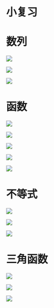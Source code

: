 # 小复习

# 数列

![](image/fx1.png)

<!-- 1/(2n+1),9 -->

![](image/fx2.png)

<!-- 2/2m-1;2n/(2n+1)-->

![](image/fx3.png)

# 函数

![](image/fx4.png)


![](image/fx5.png)

![](image/fx6.png)

![](image/fx7.png)

![](image/fx8.png)

# 不等式

![](image/fx9.png)

![](image/fx10.png)

![](image/fx11.png)

# 三角函数

![](image/fx12.png)

![](image/fx13.png)

![](image/fx14.png)
